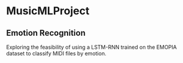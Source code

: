 # MusicMLProject
## Emotion Recognition
Exploring the feasibility of using a LSTM-RNN trained on the EMOPIA dataset to classify MIDI files by emotion.
